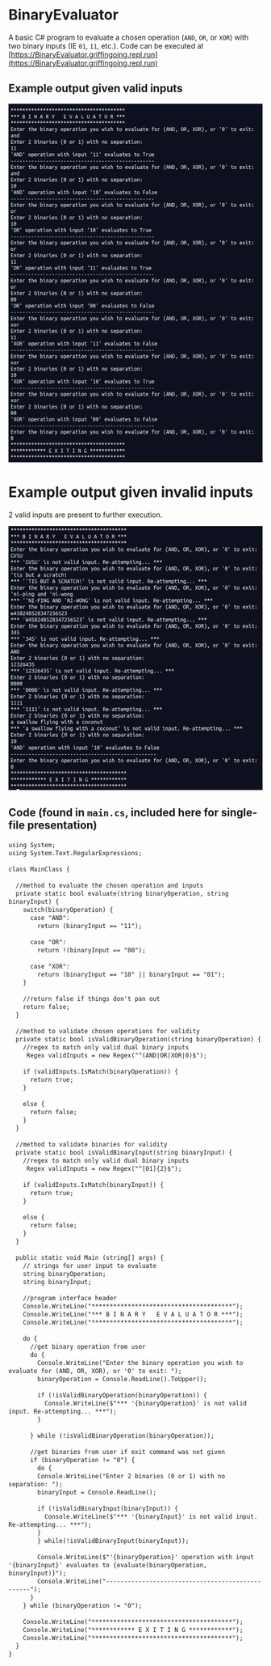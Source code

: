 # BinaryEvaluator
A basic C# program to evaluate a chosen operation (`AND`, `OR`, or `XOR`) with two binary inputs (IE `01`, `11`, etc.).
Code can be executed at [https://BinaryEvaluator.griffingoing.repl.run](https://BinaryEvaluator.griffingoing.repl.run)

## Example output given valid inputs

![example output with valid inputs](https://github.com/GriffinGoing/BinaryEvaluator/blob/master/withValidInput.png)

# Example output given invalid inputs

 2 valid inputs are present to further execution.

![example output with invalid inputs](https://github.com/GriffinGoing/BinaryEvaluator/blob/master/withInvalidInput.png)

## Code (found in `main.cs`, included here for single-file presentation)
```
using System;
using System.Text.RegularExpressions;

class MainClass {

  //method to evaluate the chosen operation and inputs
  private static bool evaluate(string binaryOperation, string binaryInput) {
    switch(binaryOperation) {
      case "AND":
        return (binaryInput == "11");

      case "OR":
        return !(binaryInput == "00");

      case "XOR":
        return (binaryInput == "10" || binaryInput == "01");
    }

    //return false if things don't pan out
    return false;
  }

  //method to validate chosen operations for validity
  private static bool isValidBinaryOperation(string binaryOperation) {
    //regex to match only valid dual binary inputs
     Regex validInputs = new Regex("^(AND|OR|XOR|0)$");

    if (validInputs.IsMatch(binaryOperation)) {
      return true;
    }

    else {
      return false;
    }
  }

  //method to validate binaries for validity
  private static bool isValidBinaryInput(string binaryInput) {
    //regex to match only valid dual binary inputs
     Regex validInputs = new Regex("^[01]{2}$");

    if (validInputs.IsMatch(binaryInput)) {
      return true;
    }

    else {
      return false;
    }
  }

  public static void Main (string[] args) {
    // strings for user input to evaluate
    string binaryOperation;
    string binaryInput;

    //program interface header
    Console.WriteLine("***************************************");
    Console.WriteLine("*** B I N A R Y   E V A L U A T O R ***");
    Console.WriteLine("***************************************");

    do {
      //get binary operation from user
      do {
        Console.WriteLine("Enter the binary operation you wish to evaluate for (AND, OR, XOR), or '0' to exit: ");
        binaryOperation = Console.ReadLine().ToUpper();

        if (!isValidBinaryOperation(binaryOperation)) {
          Console.WriteLine($"*** '{binaryOperation}' is not valid input. Re-attempting... ***");
        }

      } while (!isValidBinaryOperation(binaryOperation));

      //get binaries from user if exit command was not given 
      if (binaryOperation != "0") {
        do {
        Console.WriteLine("Enter 2 binaries (0 or 1) with no separation: ");
        binaryInput = Console.ReadLine();

        if (!isValidBinaryInput(binaryInput)) {
          Console.WriteLine($"*** '{binaryInput}' is not valid input. Re-attempting... ***");
        }
        } while(!isValidBinaryInput(binaryInput));

        Console.WriteLine($"'{binaryOperation}' operation with input '{binaryInput}' evaluates to {evaluate(binaryOperation, binaryInput)}");
        Console.WriteLine("-------------------------------------------------");
      }     
    } while (binaryOperation != "0");
    
    Console.WriteLine("***************************************");
    Console.WriteLine("************ E X I T I N G ************");
    Console.WriteLine("***************************************");
  }
}
```
